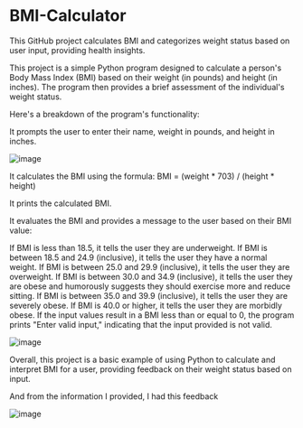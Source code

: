 # BMI-Calculator
This GitHub project calculates BMI and categorizes weight status based on user input, providing health insights.

This project is a simple Python program designed to calculate a person's Body Mass Index (BMI) based on their weight (in pounds) and height (in inches). The program then provides a brief assessment of the individual's weight status.

Here's a breakdown of the program's functionality:

It prompts the user to enter their name, weight in pounds, and height in inches.

![image](https://github.com/ibukuntolulope/BMI-Calculator/assets/90901397/707d628e-d484-4f2c-8f5b-153a858d43e5)


It calculates the BMI using the formula:
BMI = (weight * 703) / (height * height)

It prints the calculated BMI.

It evaluates the BMI and provides a message to the user based on their BMI value:

If BMI is less than 18.5, it tells the user they are underweight.
If BMI is between 18.5 and 24.9 (inclusive), it tells the user they have a normal weight.
If BMI is between 25.0 and 29.9 (inclusive), it tells the user they are overweight.
If BMI is between 30.0 and 34.9 (inclusive), it tells the user they are obese and humorously suggests they should exercise more and reduce sitting.
If BMI is between 35.0 and 39.9 (inclusive), it tells the user they are severely obese.
If BMI is 40.0 or higher, it tells the user they are morbidly obese.
If the input values result in a BMI less than or equal to 0, the program prints "Enter valid input," indicating that the input provided is not valid.

![image](https://github.com/ibukuntolulope/BMI-Calculator/assets/90901397/ca384469-25ec-49bd-9e9d-a40ccc8825eb)


Overall, this project is a basic example of using Python to calculate and interpret BMI for a user, providing feedback on their weight status based on input.

And from the information I provided, I had this feedback

![image](https://github.com/ibukuntolulope/BMI-Calculator/assets/90901397/635179bb-0e76-4e33-986d-43f17f43c276)

